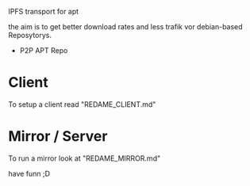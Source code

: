 IPFS transport for apt

the aim is to get better download rates and less trafik vor debian-based Reposytorys.
 * P2P APT Repo


# Client

To setup a client read "REDAME_CLIENT.md"

# Mirror / Server

To run a mirror look at "REDAME_MIRROR.md"

have funn ;D
